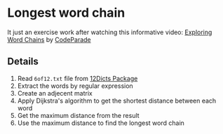 # Longest word chain

It just an exercise work after watching this informative video: [Exploring Word Chains](https://www.youtube.com/watch?v=6GuqNrV8LsQ) by [CodeParade](https://www.youtube.com/@CodeParade)

## Details

1. Read `6of12.txt` file from [12Dicts Package](http://wordlist.aspell.net/12dicts)
2. Extract the words by regular expression
3. Create an adjecent matrix
4. Apply Dijkstra's algorithm to get the shortest distance between each word
5. Get the maximum distance from the result
6. Use the maximum distance to find the longest word chain
